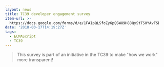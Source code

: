 ```yaml
---
layout: news
title: TC39 developer engagement survey
item-url: >-
  https://docs.google.com/forms/d/e/1FAIpQLSfoZy6pQSWO9H88QyStTSHYAvFSDvs9B751C3y4AdDKs66a1g/viewform
date: '2018-03-17T14:19:27Z'
tags:
  - ECMAScript
  - TC39
---
```

> This survey is part of an initiative in the TC39 to make "how we work" more transparent!
